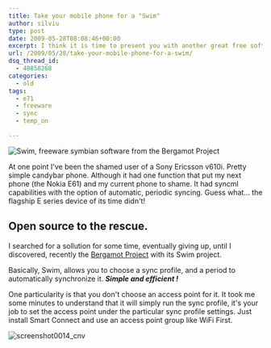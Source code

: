 ```yaml
---
title: Take your mobile phone for a "Swim"
author: silviu
type: post
date: 2009-05-28T08:08:46+00:00
excerpt: I think it is time to present you with another great free software title for your Nokia E71
url: /2009/05/28/take-your-mobile-phone-for-a-swim/
dsq_thread_id:
  - 48858268
categories:
  - old
tags:
  - e71
  - freeware
  - sync
  - temp_on

---
```

![Swim, freeware symbian software from the Bergamot Project](/blog/images/2009/screenshot0013_cnv.jpg)

At one point I've been the shamed user of a Sony Ericsson v610i. Pretty simple candybar phone. Although it had one function that put my next phone (the Nokia E61) and my current phone to shame. It had syncml capabilities with the option of automatic, periodic syncing. Guess what... the flagship E series device of its time didn't!

## Open source to the rescue.

I searched for a sollution for some time, eventually giving up, until I discovered, recently the [Bergamot Project][1] with its Swim project.

Basically, Swim, allows you to choose a sync profile, and a period to automatically synchronize it. _**Simple and efficient !**_

One particularity is that you don't choose an access point for it. It took me some minutes to understand that it will simply run the sync profile, it's your job to set the access point under the particular sync profile settings. Just install Smart Connect and use an access point group like WiFi First.

![screenshot0014_cnv](/blog/images/2009/screenshot0014_cnv.jpg)

<p style="text-align: center">

 [1]: http://code.google.com/p/bergamot/
